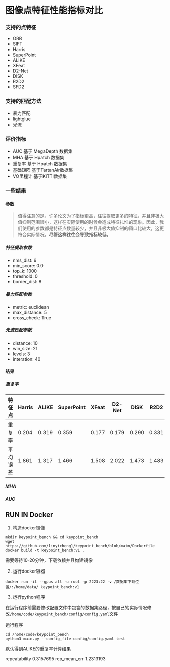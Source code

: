 # 图像点特征性能指标对比

### 支持的点特征
- ORB
- SIFT
- Harris 
- SuperPoint
- ALIKE
- XFeat
- D2-Net
- DISK
- R2D2
- SFD2

### 支持的匹配方法
- 暴力匹配
- lightglue
- 光流

### 评价指标
- AUC  基于 MegaDepth 数据集
- MHA  基于 Hpatch 数据集
- 重复率 基于 Hpatch 数据集
- 基础矩阵 基于TartanAir数据集
- VO里程计 基于KITTI数据集

### 一些结果

#### 参数

> 值得注意的是，许多论文为了指标更高，往往提取更多的特征，并且非极大值抑制范围很小，这样在实际使用的时候会造成特征扎堆的现象。因此，我们使用的参数都是特征点数量较少，并且非极大值抑制的窗口比较大，这更符合实际情况。**尽管这样往往会导致指标较低。**

##### 特征提取参数
- nms_dist: 6
- min_score: 0.0
- top_k: 1000
- threshold: 0
- border_dist: 8

##### 暴力匹配参数

- metric: euclidean
- max_distance: 5
- cross_check: True

##### 光流匹配参数

- distance: 10
- win_size: 21
- levels: 3
- interation: 40

#### 结果

##### 重复率 

| 特征点 | Harris | ALIKE | SuperPoint | XFeat | D2-Net | DISK | R2D2 | SFD2 | LGood (Ours) | EdgePoint (Ours) |
|----------|----------|----------|----------|----------|----------|----------|----------|----------|----------|----------|
| 重复率   | 0.204 | 0.319 | 0.359 | 0.177 |  0.179 | 0.290 | 0.331 | 0.381 | 0.402 | 0.349 | 0.362|
| 平均误差 | 1.861 | 1.317 | 1.466 | 1.508 | 2.022  | 1.473 | 1.483 | 1.507 | 1.447 | 1.390 | 1.366|

##### MHA



##### AUC

##### 


## RUN IN Docker 

1. 构造docker镜像

```shell
mkdir keypoint_bench && cd keypoint_bench
wget https://github.com/linyicheng1/keypoint_bench/blob/main/Dockerfile
docker build -t keypoint_bench:v1 .
```

需要等待10-20分钟，下载依赖并且构建镜像

2. 运行docker容器

```shell
docker run -it --gpus all -u root -p 2223:22 -v /数据集下载位置/:/home/data/ keypoint_bench:v1
```

3. 运行python程序

在运行程序前需要修改配置文件中包含的数据集路径，按自己的实际情况修改`/home/code/keypoint_bench/config/config.yaml`文件


运行程序
```shell
cd /home/code/keypoint_bench
python3 main.py --config_file config/config.yaml test 
```

默认得到ALIKE的重复率计算结果

repeatability 0.3157695  rep_mean_err 1.2313193





